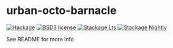 # urban-octo-barnacle

[![Hackage](https://img.shields.io/hackage/v/urban-octo-barnacle.svg)](https://hackage.haskell.org/package/urban-octo-barnacle)
[![BSD3 license](https://img.shields.io/badge/license-BSD3-blue.svg)](LICENSE)
[![Stackage Lts](http://stackage.org/package/urban-octo-barnacle/badge/lts)](http://stackage.org/lts/package/urban-octo-barnacle)
[![Stackage Nightly](http://stackage.org/package/urban-octo-barnacle/badge/nightly)](http://stackage.org/nightly/package/urban-octo-barnacle)

See README for more info